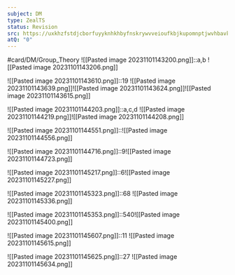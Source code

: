 ```yaml
---
subject: DM
type: ZealTS
status: Revision
src: https://uxkhzfstdjcborfuyyknhkhbyfnskrywvveioufkbjkupomnptjwvhbavkysuhi.vercel.app/solution.html?testId=622065a845e7e84cb6a60679&test_id=32
atQ: "0"
---
```

#card/DM/Group_Theory 
![[Pasted image 20231101143200.png]]::a,b ![[Pasted image 20231101143206.png]]

![[Pasted image 20231101143610.png]]::19 ![[Pasted image 20231101143639.png]]![[Pasted image 20231101143624.png]]![[Pasted image 20231101143615.png]]


![[Pasted image 20231101144203.png]]::a,c,d ![[Pasted image 20231101144219.png]]![[Pasted image 20231101144208.png]]

![[Pasted image 20231101144551.png]]::![[Pasted image 20231101144556.png]]

![[Pasted image 20231101144716.png]]::9![[Pasted image 20231101144723.png]]

![[Pasted image 20231101145217.png]]::6![[Pasted image 20231101145227.png]]

![[Pasted image 20231101145323.png]]::68 ![[Pasted image 20231101145336.png]]

![[Pasted image 20231101145353.png]]::540![[Pasted image 20231101145400.png]]

![[Pasted image 20231101145607.png]]::11 ![[Pasted image 20231101145615.png]]

![[Pasted image 20231101145625.png]]::27 ![[Pasted image 20231101145634.png]]

